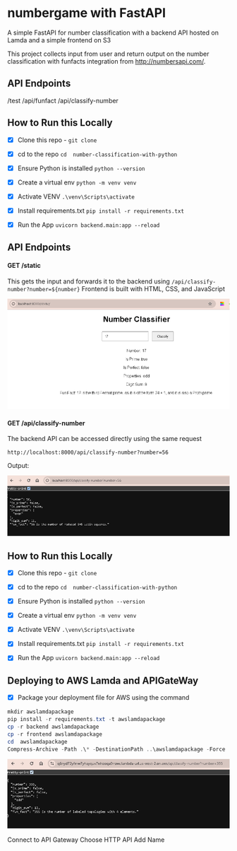 # numbergame with FastAPI
A simple FastAPI for number classification  with a backend API hosted on Lamda and a simple frontend on S3

This project collects input from user and return output on the number classification with funfacts integration from http://numbersapi.com/.

## API Endpoints
/test
/api/funfact
/api/classify-number


## How to Run this Locally
- [x] Clone this repo - `git clone `
- [x] cd to the repo  `cd  number-classification-with-python`
- [x] Ensure Python is installed `python --version`
- [x] Create a virtual env  `python -m venv venv`
- [x] Activate VENV  `.\venv\Scripts\activate`
- [x] Install requirements.txt `pip install -r requirements.txt`
- [x] Run the App `uvicorn backend.main:app --reload`



## API Endpoints

#### GET /static
This gets the input and forwards it  to the backend using `/api/classify-number?number=${number}` 
Frontend is built with HTML, CSS, and JavaScript

![alt text](https://github.com/ChisomJude/number-classification-with-python/blob/master/image.png)

####  GET /api/classify-number 
The backend API can be accessed directly using the same request

```
http://localhost:8000/api/classify-number?number=56

```
Output:

![image-1.png](https://github.com/ChisomJude/number-classification-with-python/blob/master/image-1.png)


## How to Run this Locally
- [x] Clone this repo - `git clone `
- [x] cd to the repo  `cd  number-classification-with-python`
- [x] Ensure Python is installed `python --version`
- [x] Create a virtual env  `python -m venv venv`
- [x] Activate VENV  `.\venv\Scripts\activate`
- [x] Install requirements.txt `pip install -r requirements.txt`
- [x] Run the App `uvicorn backend.main:app --reload`


## Deploying to AWS Lamda and APIGateWay

- [x] Package your deployment file for AWS using the command

```powershell
mkdir awslamdapackage
pip install -r requirements.txt -t awslamdapackage
cp -r backend awslamdapackage
cp -r frontend awslamdapackage
cd  awslamdapackage
Compress-Archive -Path .\* -DestinationPath ..\awslamdapackage -Force

```


![alt text](https://github.com/ChisomJude/number-classification-with-python/blob/master/image-2.png)

Connect to API Gateway
Choose HTTP API
Add Name 
